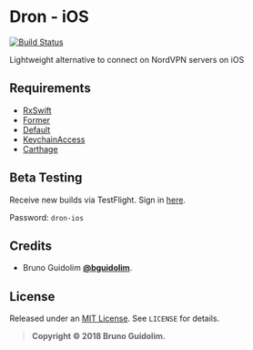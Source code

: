 # Dron - iOS
[![Build Status](https://www.bitrise.io/app/a6f934e4abf71b48/status.svg?token=xg7WJE6eekaJ-a2XfIB9vA)](https://www.bitrise.io/app/a6f934e4abf71b48)

Lightweight alternative to connect on NordVPN servers on iOS

## Requirements
- [RxSwift](https://github.com/ReactiveX/RxSwift)
- [Former](https://github.com/ra1028/Former)
- [Default](https://github.com/Nirma/Default)
- [KeychainAccess](https://github.com/kishikawakatsumi/KeychainAccess)
- [Carthage](https://github.com/Carthage/Carthage)

## Beta Testing

Receive new builds via TestFlight. Sign in [here](https://dron-onboarding.herokuapp.com).

Password: `dron-ios`

## Credits

- Bruno Guidolim [**@bguidolim**](https://twitter.com/bguidolim).

## License

Released under an [MIT License](http://opensource.org/licenses/MIT). See `LICENSE` for details.

>**Copyright &copy; 2018 Bruno Guidolim.**
